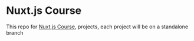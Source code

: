 # Nuxt.js Course

This repo for [Nuxt.js Course](https://www.youtube.com/watch?v=zOCwbNtmAnY&list=PLLXntwspGdhCBdax1ZJTEX6Gg5vCwOSUL), projects, each project will be on a standalone branch
